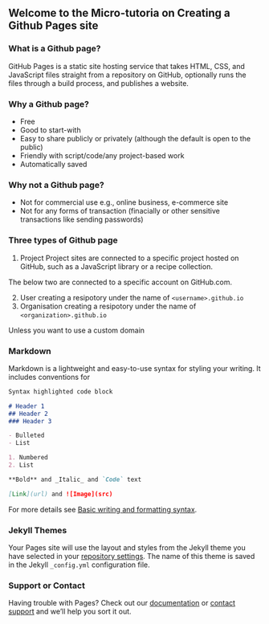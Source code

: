 ## Welcome to the Micro-tutoria on Creating a Github Pages site


### What is a Github page?

GitHub Pages is a static site hosting service that takes HTML, CSS, and JavaScript files straight from a repository on GitHub, optionally runs the files through a build process, and publishes a website. 

### Why a Github page?

- Free
- Good to start-with
- Easy to share publicly or privately (although the default is open to the public)
- Friendly with script/code/any project-based work
- Automatically saved 


### Why not a Github page?

- Not for commercial use e.g., online business, e-commerce site
- Not for any forms of transaction (finacially or other sensitive transactions like sending passwords)


### Three types of Github page

1. Project
Project sites are connected to a specific project hosted on GitHub, such as a JavaScript library or a recipe collection.

The below two are connected to a specific account on GitHub.com.

2. User 
  creating a resipotory under the name of `<username>.github.io`
3. Organisation 
  creating a resipotory under the name of `<organization>.github.io`
  
  Unless you want to use a custom domain


### Markdown

Markdown is a lightweight and easy-to-use syntax for styling your writing. It includes conventions for

```markdown
Syntax highlighted code block

# Header 1
## Header 2
### Header 3

- Bulleted
- List

1. Numbered
2. List

**Bold** and _Italic_ and `Code` text

[Link](url) and ![Image](src)
```

For more details see [Basic writing and formatting syntax](https://docs.github.com/en/github/writing-on-github/getting-started-with-writing-and-formatting-on-github/basic-writing-and-formatting-syntax).

### Jekyll Themes

Your Pages site will use the layout and styles from the Jekyll theme you have selected in your [repository settings](https://github.com/EchungYang/Micro_tutorial/settings/pages). The name of this theme is saved in the Jekyll `_config.yml` configuration file.

### Support or Contact

Having trouble with Pages? Check out our [documentation](https://docs.github.com/categories/github-pages-basics/) or [contact support](https://support.github.com/contact) and we’ll help you sort it out.
